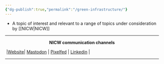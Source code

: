 ```yaml
---
{"dg-publish":true,"permalink":"/green-infrastructure/"}
---
```


- A topic of interest and relevant to a range of topics under consideration by [[NICW\|NICW]]
***
<p style="text-align: center;font-weight:bold";>NICW communication channels</p>

󠁧 |[Website](https://nationalinfrastructurecommission.wales)| [Mastodon](https://toot.wales/@NICW) | [Pixelfed](https://pix.toot.wales/NICW) | [Linkedin](https://www.linkedin.com/company/26268509/) | 
***

